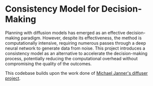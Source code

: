 # Consistency Model for Decision-Making

Planning with diffusion models has emerged as an effective decision-making paradigm. However, despite its effectiveness, the method is computationally intensive, requiring numerous passes through a deep neural network to generate data from noise. This project introduces a consistency model as an alternative to accelerate the decision-making process, potentially reducing the computational overhead without compromising the quality of the outcomes.

This codebase builds upon the work done of [Michael Janner's diffuser project](https://github.com/jannerm/diffuser/).
